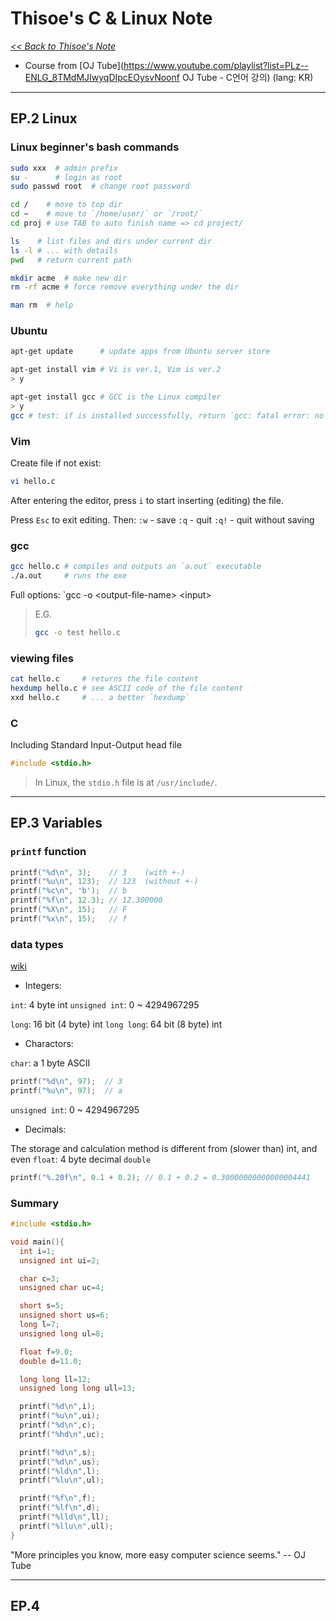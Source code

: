 # Thisoe's C & Linux Note

_[<< Back to Thisoe's Note](./README.md)_

- Course from [OJ Tube](https://www.youtube.com/playlist?list=PLz--ENLG_8TMdMJIwyqDIpcEOysvNoonf OJ Tube - C언어 강의) (lang: KR)

*******



## EP.2 Linux

### Linux beginner's bash commands
```bash
sudo xxx  # admin prefix
su -      # login as root
sudo passwd root  # change root password

cd /    # move to top dir
cd ~    # move to `/home/user/` or `/root/`
cd proj # use TAB to auto finish name => cd project/

ls    # list files and dirs under current dir
ls -l # ... with details
pwd   # return current path

mkdir acme  # make new dir
rm -rf acme # force remove everything under the dir

man rm  # help
```

### Ubuntu
```bash
apt-get update      # update apps from Ubuntu server store

apt-get install vim # Vi is ver.1, Vim is ver.2
> y

apt-get install gcc # GCC is the Linux compiler
> y
gcc # test: if is installed successfully, return `gcc: fatal error: no input files`
```

### Vim

Create file if not exist:
```bash
vi hello.c
```

After entering the editor, press `i` to start inserting (editing) the file.

Press `Esc` to exit editing. Then:
`:w` - save
`:q` - quit
`:q!` - quit without saving

### gcc

```bash
gcc hello.c # compiles and outputs an `a.out` executable
./a.out     # runs the exe
```

Full options: `gcc -o &lt;output-file-name&gt; &lt;input&gt;
> E.G.
> ```bash
> gcc -o test hello.c
> ```

### viewing files
```bash
cat hello.c     # returns the file content
hexdump hello.c # see ASCII code of the file content
xxd hello.c     # ... a better `hexdump`
```

### C
Including Standard Input-Output head file
```c
#include <stdio.h>
```
> In Linux, the `stdio.h` file is at `/usr/include/`.



*******



## EP.3 Variables

### `printf` function
```c
printf("%d\n", 3);    // 3    (with +-)
printf("%u\n", 123);  // 123  (without +-)
printf("%c\n", 'b');  // b
printf("%f\n", 12.3); // 12.300000
printf("%X\n", 15);   // F
printf("%x\n", 15);   // f
```

### data types
[wiki](https://en.wikipedia.org/wiki/C_data_types "C data types")

- Integers:

`int`: 4 byte int
`unsigned int`: 0 ~ 4294967295

`long`: 16 bit (4 byte) int
`long long`: 64 bit (8 byte) int

- Charactors:

`char`: a 1 byte ASCII
```c
printf("%d\n", 97);  // 3
printf("%u\n", 97);  // a
```

`unsigned int`: 0 ~ 4294967295

- Decimals:

The storage and calculation method is different from (slower than) int, and even 
`float`: 4 byte decimal
`double`
```c
printf("%.20f\n", 0.1 + 0.2); // 0.1 + 0.2 = 0.30000000000000004441
```

### Summary
```c
#include <stdio.h>

void main(){
  int i=1;
  unsigned int ui=2;

  char c=3;
  unsigned char uc=4;

  short s=5;
  unsigned short us=6;
  long l=7;
  unsigned long ul=8;

  float f=9.0;
  double d=11.0;

  long long ll=12;
  unsigned long long ull=13;

  printf("%d\n",i);
  printf("%u\n",ui);
  printf("%d\n",c);
  printf("%hd\n",uc);

  printf("%d\n",s);
  printf("%d\n",us);
  printf("%ld\n",l);
  printf("%lu\n",ul);

  printf("%f\n",f);
  printf("%lf\n",d);
  printf("%lld\n",ll);
  printf("%llu\n",ull);
}
```

"More principles you know, more easy computer science seems." -- OJ Tube



*******



## EP.4 


